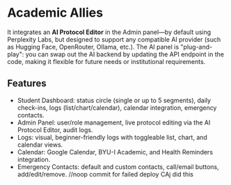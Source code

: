 # Academic Allies
It integrates an **AI Protocol Editor** in the Admin panel—by default using Perplexity Labs, but designed to support any compatible AI provider (such as Hugging Face, OpenRouter, Ollama, etc.). The AI panel is "plug-and-play": you can swap out the AI backend by updating the API endpoint in the code, making it flexible for future needs or institutional requirements.
## Features
- Student Dashboard: status circle (single or up to 5 segments), daily check-ins, logs (list/chart/calendar), calendar integration, emergency contacts.
- Admin Panel: user/role management, live protocol editing via the AI Protocol Editor, audit logs.
- Logs: visual, beginner-friendly logs with toggleable list, chart, and calendar views.
- Calendar: Google Calendar, BYU-I Academic, and Health Reminders integration.
- Emergency Contacts: default and custom contacts, call/email buttons, add/edit/remove.
//noop commit for failed deploy CAj did this
